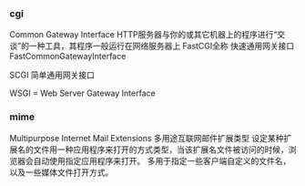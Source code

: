 
### cgi
Common Gateway Interface HTTP服务器与你的或其它机器上的程序进行“交谈”的一种工具，其程序一般运行在网络服务器上
FastCGI全称 快速通用网关接口 FastCommonGatewayInterface

SCGI 简单通用网关接口

WSGI = Web Server Gateway Interface

### mime
Multipurpose Internet Mail Extensions 多用途互联网邮件扩展类型
设定某种扩展名的文件用一种应用程序来打开的方式类型，当该扩展名文件被访问的时候，浏览器会自动使用指定应用程序来打开。
多用于指定一些客户端自定义的文件名，以及一些媒体文件打开方式。